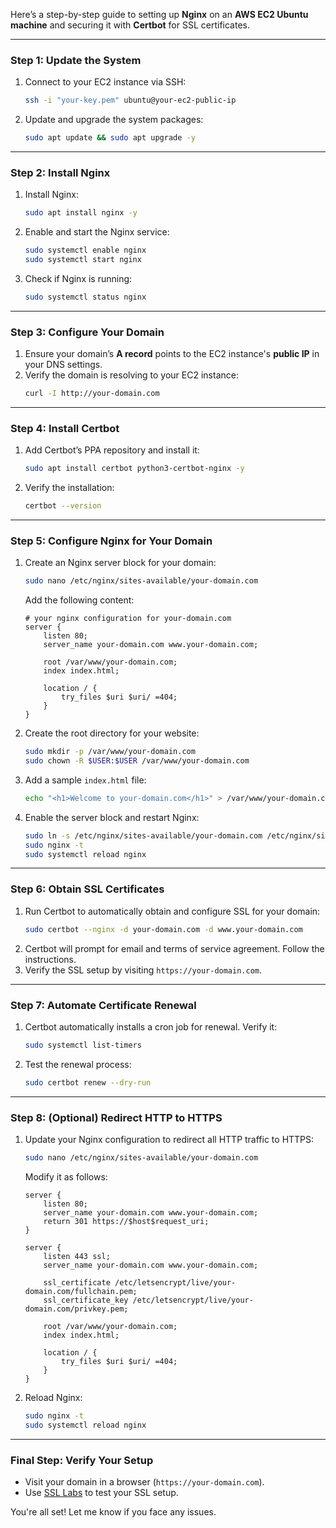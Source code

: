 Here’s a step-by-step guide to setting up **Nginx** on an **AWS EC2 Ubuntu machine** and securing it with **Certbot** for SSL certificates.

---

### **Step 1: Update the System**
1. Connect to your EC2 instance via SSH:
   ```bash
   ssh -i "your-key.pem" ubuntu@your-ec2-public-ip
   ```
2. Update and upgrade the system packages:
   ```bash
   sudo apt update && sudo apt upgrade -y
   ```

---

### **Step 2: Install Nginx**
1. Install Nginx:
   ```bash
   sudo apt install nginx -y
   ```
2. Enable and start the Nginx service:
   ```bash
   sudo systemctl enable nginx
   sudo systemctl start nginx
   ```
3. Check if Nginx is running:
   ```bash
   sudo systemctl status nginx
   ```
---

### **Step 3: Configure Your Domain**
1. Ensure your domain’s **A record** points to the EC2 instance's **public IP** in your DNS settings.
2. Verify the domain is resolving to your EC2 instance:
   ```bash
   curl -I http://your-domain.com
   ```

---

### **Step 4: Install Certbot**
1. Add Certbot’s PPA repository and install it:
   ```bash
   sudo apt install certbot python3-certbot-nginx -y
   ```
2. Verify the installation:
   ```bash
   certbot --version
   ```

---

### **Step 5: Configure Nginx for Your Domain**
1. Create an Nginx server block for your domain:
   ```bash
   sudo nano /etc/nginx/sites-available/your-domain.com
   ```
   Add the following content:
   ```nginx
   # your nginx configuration for your-domain.com
   server {
       listen 80;
       server_name your-domain.com www.your-domain.com;

       root /var/www/your-domain.com;
       index index.html;

       location / {
           try_files $uri $uri/ =404;
       }
   }
   ```
2. Create the root directory for your website:
   ```bash
   sudo mkdir -p /var/www/your-domain.com
   sudo chown -R $USER:$USER /var/www/your-domain.com
   ```
3. Add a sample `index.html` file:
   ```bash
   echo "<h1>Welcome to your-domain.com</h1>" > /var/www/your-domain.com/index.html
   ```
4. Enable the server block and restart Nginx:
   ```bash
   sudo ln -s /etc/nginx/sites-available/your-domain.com /etc/nginx/sites-enabled/
   sudo nginx -t
   sudo systemctl reload nginx
   ```

---

### **Step 6: Obtain SSL Certificates**
1. Run Certbot to automatically obtain and configure SSL for your domain:
   ```bash
   sudo certbot --nginx -d your-domain.com -d www.your-domain.com
   ```
2. Certbot will prompt for email and terms of service agreement. Follow the instructions.
3. Verify the SSL setup by visiting `https://your-domain.com`.

---

### **Step 7: Automate Certificate Renewal**
1. Certbot automatically installs a cron job for renewal. Verify it:
   ```bash
   sudo systemctl list-timers
   ```
2. Test the renewal process:
   ```bash
   sudo certbot renew --dry-run
   ```

---

### **Step 8: (Optional) Redirect HTTP to HTTPS**
1. Update your Nginx configuration to redirect all HTTP traffic to HTTPS:
   ```bash
   sudo nano /etc/nginx/sites-available/your-domain.com
   ```
   Modify it as follows:
   ```nginx
   server {
       listen 80;
       server_name your-domain.com www.your-domain.com;
       return 301 https://$host$request_uri;
   }

   server {
       listen 443 ssl;
       server_name your-domain.com www.your-domain.com;

       ssl_certificate /etc/letsencrypt/live/your-domain.com/fullchain.pem;
       ssl_certificate_key /etc/letsencrypt/live/your-domain.com/privkey.pem;

       root /var/www/your-domain.com;
       index index.html;

       location / {
           try_files $uri $uri/ =404;
       }
   }
   ```
2. Reload Nginx:
   ```bash
   sudo nginx -t
   sudo systemctl reload nginx
   ```

---

### **Final Step: Verify Your Setup**
- Visit your domain in a browser (`https://your-domain.com`).
- Use [SSL Labs](https://www.ssllabs.com/ssltest/) to test your SSL setup.

You're all set! Let me know if you face any issues.